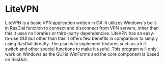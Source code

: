 # LiteVPN
LiteVPN is a basic VPN application written in C#. It utilizes Windows's built-in RasDial function to connect and disconnect from VPN servers, other than this it uses no libraries or third-party dependencies.
LiteVPN has an easy-to-use GUI but other than this it offers few benefits in comparison to simply using RasDial directly. The plan is to implement features such as a kill switch and other special functions to make it useful.
This program will only work on Windows as the GUI is WinForms and the core component is based on RasDial.
